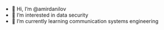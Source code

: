 - 👋 Hi, I’m @amirdanilov
- 👀 I’m interested in data security
- 🌱 I’m currently learning communication systems engineering


